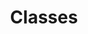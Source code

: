 ---
title: Classes
position: 4
faqs:
  - question: How many classes will be in the game?
    answer: They are aiming for between 20-30 at launch.
  - question: Can you customize them or is it going to be a 'Hero Collector'?
    answer: It won't be a Hero Collector. You'll get to pick the race, class and have the usual character customization options in an MMORPG.
  - question: What classes have been announced so far? 
    answer: <a href="https://youtu.be/DGCN_cetK0A?si=6RbAnFLRDfbRIdBk" target="_blank">Dreamblade</a> as well as a <a href="https://www.youtube.com/live/xk-aGg8PnJk?si=U9OOKKC9wJwQI3rB" target="_blank">livestream</a> going a bit more in depth.<br>Songbird (Healer) and Tempest (Damage) have also been announced and talked about in <a href="https://youtu.be/bcdWnVpDIXo?si=cTOdiBmWks9OXUl7" target="_blank">Word on the Street 19 - Getting Classy</a>.
  - question: What roles will classes have?
    answer: Currently they have talked about having the holy trinity of Tank, Healer & DPS. However they are open to playing around with other ideas and roles for classes.
---